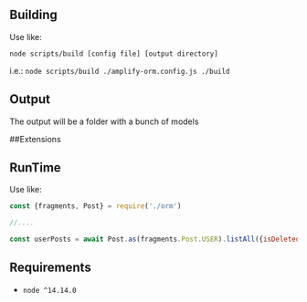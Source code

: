 ## Building
Use like:

`node scripts/build [config file] [output directory]`

i.e.: `node scripts/build ./amplify-orm.config.js ./build`

## Output
The output will be a folder with a bunch of models

##Extensions


## RunTime
Use like:
```javascript
const {fragments, Post} = require('./orm')

//....

const userPosts = await Post.as(fragments.Post.USER).listAll({isDeleted: {eq: false}})
```

## Requirements
- `node ^14.14.0`
